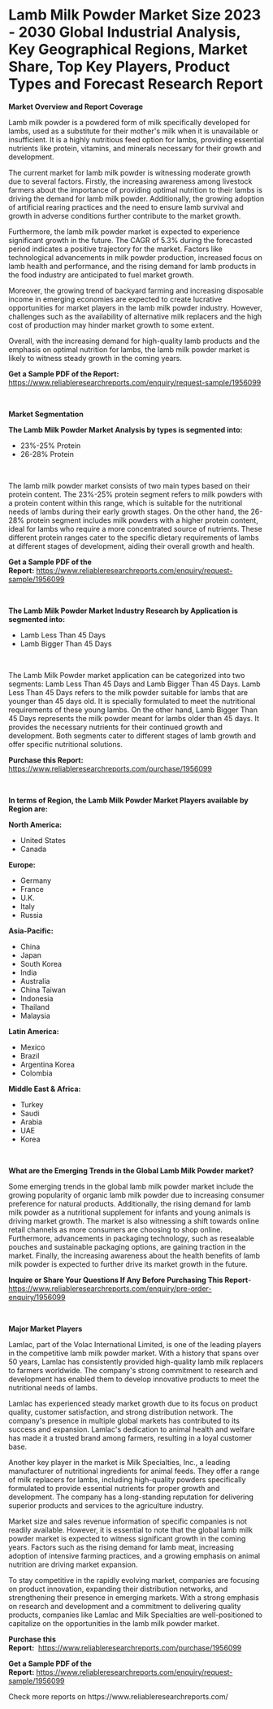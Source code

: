 <p><h1>Lamb Milk Powder Market Size 2023 - 2030 Global Industrial Analysis, Key Geographical Regions, Market Share, Top Key Players, Product Types and Forecast Research Report</h1></p><p><strong>Market Overview and Report Coverage</strong></p>
<p><p>Lamb milk powder is a powdered form of milk specifically developed for lambs, used as a substitute for their mother's milk when it is unavailable or insufficient. It is a highly nutritious feed option for lambs, providing essential nutrients like protein, vitamins, and minerals necessary for their growth and development.</p><p>The current market for lamb milk powder is witnessing moderate growth due to several factors. Firstly, the increasing awareness among livestock farmers about the importance of providing optimal nutrition to their lambs is driving the demand for lamb milk powder. Additionally, the growing adoption of artificial rearing practices and the need to ensure lamb survival and growth in adverse conditions further contribute to the market growth.</p><p>Furthermore, the lamb milk powder market is expected to experience significant growth in the future. The CAGR of 5.3% during the forecasted period indicates a positive trajectory for the market. Factors like technological advancements in milk powder production, increased focus on lamb health and performance, and the rising demand for lamb products in the food industry are anticipated to fuel market growth.</p><p>Moreover, the growing trend of backyard farming and increasing disposable income in emerging economies are expected to create lucrative opportunities for market players in the lamb milk powder industry. However, challenges such as the availability of alternative milk replacers and the high cost of production may hinder market growth to some extent.</p><p>Overall, with the increasing demand for high-quality lamb products and the emphasis on optimal nutrition for lambs, the lamb milk powder market is likely to witness steady growth in the coming years.</p></p>
<p><strong>Get a Sample PDF of the Report:</strong> <a href="https://www.reliableresearchreports.com/enquiry/request-sample/1956099">https://www.reliableresearchreports.com/enquiry/request-sample/1956099</a></p>
<p>&nbsp;</p>
<p><strong>Market Segmentation</strong></p>
<p><strong>The Lamb Milk Powder Market Analysis by types is segmented into:</strong></p>
<p><ul><li>23%-25% Protein</li><li>26-28% Protein</li></ul></p>
<p>&nbsp;</p>
<p><p>The lamb milk powder market consists of two main types based on their protein content. The 23%-25% protein segment refers to milk powders with a protein content within this range, which is suitable for the nutritional needs of lambs during their early growth stages. On the other hand, the 26-28% protein segment includes milk powders with a higher protein content, ideal for lambs who require a more concentrated source of nutrients. These different protein ranges cater to the specific dietary requirements of lambs at different stages of development, aiding their overall growth and health.</p></p>
<p><strong>Get a Sample PDF of the Report:</strong>&nbsp;<a href="https://www.reliableresearchreports.com/enquiry/request-sample/1956099">https://www.reliableresearchreports.com/enquiry/request-sample/1956099</a></p>
<p>&nbsp;</p>
<p><strong>The Lamb Milk Powder Market Industry Research by Application is segmented into:</strong></p>
<p><ul><li>Lamb Less Than 45 Days</li><li>Lamb Bigger Than 45 Days</li></ul></p>
<p>&nbsp;</p>
<p><p>The Lamb Milk Powder market application can be categorized into two segments: Lamb Less Than 45 Days and Lamb Bigger Than 45 Days. Lamb Less Than 45 Days refers to the milk powder suitable for lambs that are younger than 45 days old. It is specially formulated to meet the nutritional requirements of these young lambs. On the other hand, Lamb Bigger Than 45 Days represents the milk powder meant for lambs older than 45 days. It provides the necessary nutrients for their continued growth and development. Both segments cater to different stages of lamb growth and offer specific nutritional solutions.</p></p>
<p><strong>Purchase this Report:</strong>&nbsp; <a href="https://www.reliableresearchreports.com/purchase/1956099">https://www.reliableresearchreports.com/purchase/1956099</a></p>
<p>&nbsp;</p>
<p><strong>In terms of Region, the Lamb Milk Powder Market Players available by Region are:</strong></p>
<p>
    <p> <strong> North America: </strong>
        <ul>
            <li>United States</li>
            <li>Canada</li>
        </ul>
        </p> 
    <p> <strong> Europe: </strong>
        <ul>
            <li>Germany</li>
            <li>France</li>
            <li>U.K.</li>
            <li>Italy</li>
            <li>Russia</li>
        </ul>
        </p> 
    <p> <strong> Asia-Pacific: </strong>
        <ul>
            <li>China</li>
            <li>Japan</li>
            <li>South Korea</li>
            <li>India</li>
            <li>Australia</li>
            <li>China Taiwan</li>
            <li>Indonesia</li>
            <li>Thailand</li>
            <li>Malaysia</li>
        </ul>
        </p> 
    <p> <strong> Latin America: </strong>
        <ul>
            <li>Mexico</li>
            <li>Brazil</li>
            <li>Argentina Korea</li>
            <li>Colombia</li>
        </ul>
        </p> 
    <p> <strong> Middle East & Africa: </strong>
        <ul>
            <li>Turkey</li>
            <li>Saudi</li>
            <li>Arabia</li>
            <li>UAE</li>
            <li>Korea</li>
        </ul>
    </p>
    </p>
<p>&nbsp;</p>
<p><strong>What are the Emerging Trends in the Global Lamb Milk Powder market?</strong></p>
<p><p>Some emerging trends in the global lamb milk powder market include the growing popularity of organic lamb milk powder due to increasing consumer preference for natural products. Additionally, the rising demand for lamb milk powder as a nutritional supplement for infants and young animals is driving market growth. The market is also witnessing a shift towards online retail channels as more consumers are choosing to shop online. Furthermore, advancements in packaging technology, such as resealable pouches and sustainable packaging options, are gaining traction in the market. Finally, the increasing awareness about the health benefits of lamb milk powder is expected to further drive its market growth in the future.</p></p>
<p><strong>Inquire or Share Your Questions If Any Before Purchasing This Report</strong>- <a href="https://www.reliableresearchreports.com/enquiry/pre-order-enquiry/1956099">https://www.reliableresearchreports.com/enquiry/pre-order-enquiry/1956099</a></p>
<p>&nbsp;</p>
<p><strong>Major Market Players</strong></p>
<p><p>Lamlac, part of the Volac International Limited, is one of the leading players in the competitive lamb milk powder market. With a history that spans over 50 years, Lamlac has consistently provided high-quality lamb milk replacers to farmers worldwide. The company's strong commitment to research and development has enabled them to develop innovative products to meet the nutritional needs of lambs.</p><p>Lamlac has experienced steady market growth due to its focus on product quality, customer satisfaction, and strong distribution network. The company's presence in multiple global markets has contributed to its success and expansion. Lamlac's dedication to animal health and welfare has made it a trusted brand among farmers, resulting in a loyal customer base.</p><p>Another key player in the market is Milk Specialties, Inc., a leading manufacturer of nutritional ingredients for animal feeds. They offer a range of milk replacers for lambs, including high-quality powders specifically formulated to provide essential nutrients for proper growth and development. The company has a long-standing reputation for delivering superior products and services to the agriculture industry.</p><p>Market size and sales revenue information of specific companies is not readily available. However, it is essential to note that the global lamb milk powder market is expected to witness significant growth in the coming years. Factors such as the rising demand for lamb meat, increasing adoption of intensive farming practices, and a growing emphasis on animal nutrition are driving market expansion. </p><p>To stay competitive in the rapidly evolving market, companies are focusing on product innovation, expanding their distribution networks, and strengthening their presence in emerging markets. With a strong emphasis on research and development and a commitment to delivering quality products, companies like Lamlac and Milk Specialties are well-positioned to capitalize on the opportunities in the lamb milk powder market.</p></p>
<p><strong>Purchase this Report:</strong>&nbsp;&nbsp;<a href="https://www.reliableresearchreports.com/purchase/1956099">https://www.reliableresearchreports.com/purchase/1956099</a></p>
<p></p>
<p><strong>Get a Sample PDF of the Report:</strong>&nbsp;<a href="https://www.reliableresearchreports.com/enquiry/request-sample/1956099">https://www.reliableresearchreports.com/enquiry/request-sample/1956099</a></p>
<p>Check more reports on https://www.reliableresearchreports.com/</p>